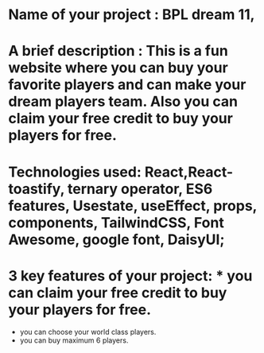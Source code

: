# Name of your project : BPL dream 11,
# A brief description : This is a fun website where you can buy your favorite players  and can make your dream  players team. Also you can claim your free credit to buy your players for free.
# Technologies used: React,React-toastify, ternary operator, ES6 features, Usestate, useEffect, props, components, TailwindCSS, Font Awesome, google font, DaisyUI;
# 3 key features of your project: * you can claim your free credit to buy your players for free.
* you can choose your world class players.
* you can buy maximum 6 players.
